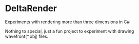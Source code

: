# DeltaRender
Experiments with rendering more than three dimensions in C#


Nothing to special, just a fun project to experiment with drawing wavefront(\*.obj) files.

